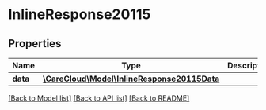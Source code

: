 # InlineResponse20115

## Properties
Name | Type | Description | Notes
------------ | ------------- | ------------- | -------------
**data** | [**\CareCloud\Model\InlineResponse20115Data**](InlineResponse20115Data.md) |  | [optional] 

[[Back to Model list]](../../README.md#documentation-for-models) [[Back to API list]](../../README.md#documentation-for-api-endpoints) [[Back to README]](../../README.md)

